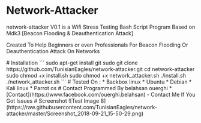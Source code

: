 # Network-Attacker
network-attacker V0.1 is a Wifi Stress Testing Bash Script Program Based on Mdk3 [Beacon Flooding & Deauthentication Attack]
<p> Created To Help Beginners or even Professionals For Beacon Flooding Or Deauthentication Attack On Networks </p>
# Installation
```
sudo apt-get install git
sudo git clone https://github.com/TunisianEagles/network-attacker.git
cd network-attacker
sudo chmod +x install.sh
sudo chmod +x network_attacker.sh
./install.sh
./network_attacker.sh
```
# Tested On :
* Backbox linux
* Ubuntu 
* Debian
* Kali linux 
* Parrot os
# Contact
Programmed By belahsan ouerghi 
* [Contact](https://www.facebook.com/ouerghi.belahsan) - Contact Me If You Got Issues 
# Screenshot
![Test Image 8](https://raw.githubusercontent.com/TunisianEagles/network-attacker/master/Screenshot_2018-09-21_15-50-29.png)
